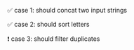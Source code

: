 ✅ case 1: should concat two input strings

✅ case 2: should sort letters

❗ case 3: should filter duplicates